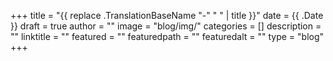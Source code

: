 +++
title = "{{ replace .TranslationBaseName "-" " " | title }}"
date = {{ .Date }}
draft = true
author = ""
image = "blog/img/"
categories = []
description = ""
linktitle = ""
featured = ""
featuredpath = ""
featuredalt = ""
type = "blog"
+++

